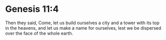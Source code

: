 # Genesis 11:4

Then they said, Come, let us build ourselves a city and a tower with its top in the heavens, and let us make a name for ourselves, lest we be dispersed over the face of the whole earth.
